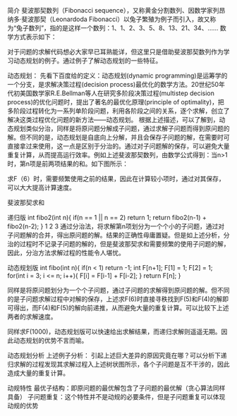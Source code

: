 简介
斐波那契数列（Fibonacci sequence），又称黄金分割数列、因数学家列昂纳多·斐波那契（Leonardoda Fibonacci）以兔子繁殖为例子而引入，故又称为“兔子数列”，指的是这样一个数列：1、1、2、3、5、8、13、21、34、……
数学方式表示如下：

对于问题的求解代码想必大家早已耳熟能详，但这里只是借助斐波那契数列作为学习动态规划的例子。通过例子了解动态规划的一些特征。

动态规划：
先看下百度给的定义：动态规划(dynamic programming)是运筹学的一个分支，是求解决策过程(decision process)最优化的数学方法。20世纪50年代初美国数学家R.E.Bellman等人在研究多阶段决策过程(multistep decision process)的优化问题时，提出了著名的最优化原理(principle of optimality)，把多阶段过程转化为一系列单阶段问题，利用各阶段之间的关系，逐个求解，创立了解决这类过程优化问题的新方法——动态规划。
根据上述描述，可以了解到，动态规划类似分治，同样是将原问题分解成子问题，通过求解子问题而得到原问题的解。但不同的是，动态规划是自底向上分解，并且会保存子问题的解，在需要时可直接拿过来使用，这一点是区别于分治的。通过对子问题解的保存，可以避免大量重复计算，从而提高运行效率。例如上述斐波那契数列，由数学公式得到：当n>1时，第n项是前两项结果的和。如下图所示：

求F（6）时，需要频繁使用之前的结果，因此在计算较小项时，通过对其保存，可以大大提高计算速度。

斐波那契求和

递归版
int fibo2(int n){
 	if(n == 1 || n == 2) return 1;
 	return fibo2(n-1) + fibo2(n-2);
}
1
2
3
通过分治法，将求解第n项划分为一个个小的子问题，通过对子问题解的合并，得出原问题的解。结果的正确性毋庸置疑。但是如上述分析，分治的过程时不记录子问题的解的，但是斐波那契求和需要频繁的使用子问题的解，因此，分治方法求解过程的性能令人堪忧。

动态规划版
int fibo(int n){
 	if(n < 1) return -1;
 	int F[n+1];
	F[1] = 1;
 	F[2] = 1;
 	for(int i = 3; i <= n; i++){
  		F[i] = F[i-1] + F[i-2];
 	}
 	return F[n];
}

同样是将原问题划分为一个个子问题，通过子问题的求解得到原问题的解。但不同的是子问题求解过程中对解的保存，上述求F(6)时直接寻秩找到F(5)和F(4)的解即可得出，而F(4)和F(5)的解向前递推，从而避免大量的重复计算。可以比较下上述两者的求解速度。

同样求F(1000)，动态规划版可以快速给出求解结果，而递归求解则遥遥无期。因此动态规划的优势不言而喻。

动态规划分析
上述例子分析：
引起上述巨大差异的原因究竟在哪？可以分析下递归求解的过程发现其求解过程入上述树状图所示，各个子问题是互不干涉的，因此造成大量的重复计算。

动规特性
最优子结构：即原问题的最优解包含了子问题的最优解（贪心算法同样具备）
子问题重复：这个特性并不是动规的必要条件，但是子问题重复可以体现动规的优势
